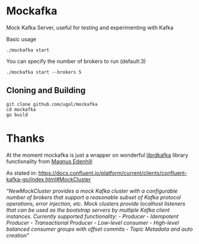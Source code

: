 # Mockafka 

Mock Kafka Server, useful for testing and experimenting with Kafka

Basic usage
```
./mockafka start
```

You can specify the number of brokers to run (default:3) 

```
./mockafka start --brokers 5
```

## Cloning and Building

```
git clone github.com/ugol/mockafka
cd mockafka
go build 
```

# Thanks

At the moment mockafka is just a wrapper on wonderful [librdkafka](https://github.com/edenhill/librdkafka) library functionality from [Magnus Edenhill](https://github.com/edenhill)

As stated in:
https://docs.confluent.io/platform/current/clients/confluent-kafka-go/index.html#MockCluster

_"NewMockCluster provides a mock Kafka cluster with a configurable number of brokers that support a reasonable subset of Kafka protocol operations, error injection, etc.
Mock clusters provide localhost listeners that can be used as the bootstrap servers by multiple Kafka client instances.
Currently supported functionality: - Producer - Idempotent Producer - Transactional Producer - Low-level consumer - High-level balanced consumer groups with offset commits - Topic Metadata and auto creation"_


